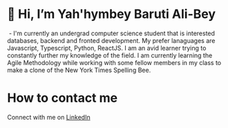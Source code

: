 # 👋 Hi, I’m Yah'hymbey Baruti Ali-Bey
<img href="https://github.com/ybaruti/images/commit/923939187e8a418a690886c493338954026ed895">
- I'm currently an undergrad computer science student that is interested databases, backend and fronted development. My prefer lanaguages are Javascript, Typescript, Python, ReactJS. I am an avid learner trying to constantly further my knowledge of the field. I am currently learning the Agile Methodology while working with some fellow members in my class to make a clone of the New York Times Spelling Bee.

# How to contact me
Connect with me on <a href="https://www.linkedin.com/in/yah-hymbey-baruti-ali-bey-b62225236/">LinkedIn</a>

<!---
ybaruti/ybaruti is a ✨ special ✨ repository because its `README.md` (this file) appears on your GitHub profile.
You can click the Preview link to take a look at your changes.
--->
